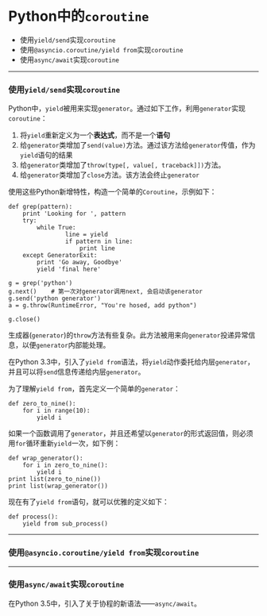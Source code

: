 # Python中的`coroutine`

+ 使用`yield/send`实现`coroutine`
+ 使用`@asyncio.coroutine/yield from`实现`coroutine`
+ 使用`async/await`实现`coroutine`

----------------------------------------

### 使用`yield/send`实现`coroutine`

Python中，`yield`被用来实现`generator`。通过如下工作，利用`generator`实现`coroutine`：

1. 将`yield`重新定义为一个**表达式**，而不是一个**语句**
2. 给`generator`类增加了`send(value)`方法。通过该方法给`generator`传值，作为`yield`语句的结果
3. 给`generator`类增加了`throw(type[, value[, traceback]])`方法。
4. 给`generator`类增加了`close`方法。该方法会终止`generator`

使用这些Python新增特性，构造一个简单的`Coroutine`，示例如下：

```
def grep(pattern):
	print 'Looking for ', pattern
	try:
		while True:
				line = yield
				if pattern in line:
					print line
	except GeneratorExit:
		print 'Go away, Goodbye'
		yield 'final here'

g = grep('python')
g.next() 	# 第一次对generator调用next, 会启动该generator
g.send('python generator')
a = g.throw(RuntimeError, "You're hosed, add python")

g.close()
```

生成器(`generator`)的`throw`方法有些复杂。此方法被用来向`generator`投递异常信息，以便`generator`内部能处理。

在Python 3.3中，引入了`yield from`语法，将`yield`动作委托给内层`generator`，并且可以将`send`信息传递给内层`generator`。

为了理解`yield from`，首先定义一个简单的`generator`：
```
def zero_to_nine():
	for i in range(10):
		yield i
```

如果一个函数调用了`generator`，并且还希望以`generator`的形式返回值，则必须用`for`循环重新`yield`一次，如下例：
```
def wrap_generator():
	for i in zero_to_nine():
		yield i
print list(zero_to_nine())
print list(wrap_generator())
```

现在有了`yield from`语句，就可以优雅的定义如下：
```
def process():
	yield from sub_process()

```

----------------------------------------
### 使用`@asyncio.coroutine/yield from`实现`coroutine`

----------------------------------------

### 使用`async/await`实现`coroutine`

在Python 3.5中，引入了关于协程的新语法——`async/await`。

